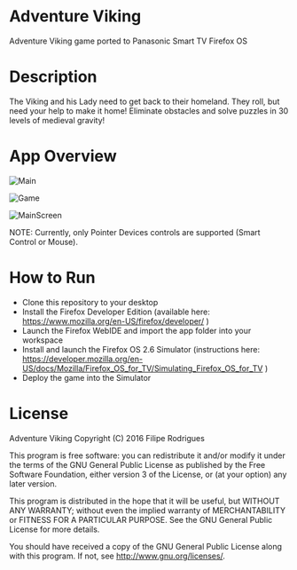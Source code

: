 # Adventure Viking
Adventure Viking game ported to Panasonic Smart TV Firefox OS

# Description
The Viking and his Lady need to get back to their homeland.
They roll, but need your help to make it home!
Eliminate obstacles and solve puzzles in 30 levels of medieval gravity!

# App Overview
![Main](http://www.rodriguesfilipe.net/img/fx3.jpg)

![Game](http://www.rodriguesfilipe.net/img/fx4.jpg)

![MainScreen](http://www.rodriguesfilipe.net/img/fx5.jpg)

NOTE: Currently, only Pointer Devices controls are supported (Smart Control or Mouse).

# How to Run
* Clone this repository to your desktop
* Install the Firefox Developer Edition (available here: https://www.mozilla.org/en-US/firefox/developer/ )
* Launch the Firefox WebIDE and import the app folder into your workspace
* Install and launch the Firefox OS 2.6 Simulator (instructions here: https://developer.mozilla.org/en-US/docs/Mozilla/Firefox_OS_for_TV/Simulating_Firefox_OS_for_TV ) 
* Deploy the game into the Simulator

# License
Adventure Viking
Copyright (C) 2016 Filipe Rodrigues

This program is free software: you can redistribute it and/or modify
it under the terms of the GNU General Public License as published by
the Free Software Foundation, either version 3 of the License, or
(at your option) any later version.

This program is distributed in the hope that it will be useful,
but WITHOUT ANY WARRANTY; without even the implied warranty of
MERCHANTABILITY or FITNESS FOR A PARTICULAR PURPOSE.  See the
GNU General Public License for more details.

You should have received a copy of the GNU General Public License
along with this program.  If not, see http://www.gnu.org/licenses/.
